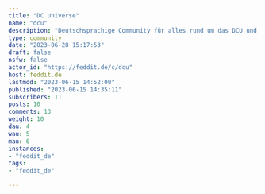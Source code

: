 ```yaml
---
title: "DC Universe" 
name: "dcu"
description: "Deutschsprachige Community für alles rund um das DCU und DC Comics.Regeln:1) Thema muss zu DC passen2) kein Marvel-only Content"
type: community
date: "2023-06-28 15:17:53"
draft: false
nsfw: false
actor_id: "https://feddit.de/c/dcu"
host: feddit.de
lastmod: "2023-06-15 14:52:00"
published: "2023-06-15 14:35:11"
subscribers: 11
posts: 10
comments: 13
weight: 10
dau: 4
wau: 5
mau: 6
instances:
- "feddit_de"
tags: 
- "feddit_de"

---
```

